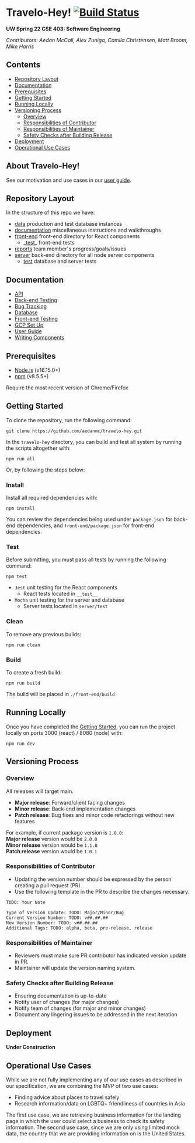 # Travelo-Hey! [![Build Status](https://storage.googleapis.com/automatize-ci-badges/builds/cloud-build-badge/branches/master.svg)](https://console.cloud.google.com/cloud-build/builds?project=cse403-sp22-travelo-hey)

**UW Spring 22 CSE 403: Software Engineering**

*Contributors: Aedan McCall, Alex Zuniga, Camila Christensen, Matt Broom, Mike Harris*

## Contents

- [Repository Layout](#Repository-Layout)
- [Documentation](#Documentation)
- [Prerequisites](#Prerequisites)
- [Getting Started](#Getting-Started)
- [Running Locally](#Running-Locally)
- [Versioning Process](#Versioning-Process)
    - [Overview](#Overview)
    - [Responsibilities of Contributor](#Responsibilities-of-Contributor)
    - [Responsibilities of Maintainer](#Responsibilities-of-Maintainer)
    - [Safety Checks after Building Release](#Safety-Checks-after-Building-Release)
- [Deployment](#Deployment)
- [Operational Use Cases](#Operational-Use-Cases)

## About Travelo-Hey!

See our motivation and use cases in our [user guide](https://github.com/aedanmc/travelo-hey/blob/main/documentation/instructions/USERDOC.md).

## Repository Layout

In the structure of this repo we have:

- [data](https://github.com/aedanmc/travelo-hey/tree/main/data) production and test database instances
- [documentation](https://github.com/aedanmc/travelo-hey/tree/main/documentation) miscellaneous instructions and walkthroughs
- [front-end](https://github.com/aedanmc/travelo-hey/tree/main/front-end)  front-end directory for React components
    - [\_test\_](https://github.com/aedanmc/travelo-hey/tree/main/front-end/__test__) front-end tests
- [reports](https://github.com/aedanmc/travelo-hey/tree/main/reports) team member's progress/goals/issues
- [server](https://github.com/aedanmc/travelo-hey/tree/main/server) back-end directory for all node server components
    - [test](https://github.com/aedanmc/travelo-hey/tree/main/server/test) database and server tests

## Documentation
- [API](https://github.com/aedanmc/travelo-hey/blob/main/documentation/instructions/APIDOC.md)
- [Back-end Testing](https://github.com/aedanmc/travelo-hey/blob/main/documentation/instructions/BETESTINGDOC.md)
- [Bug Tracking](https://github.com/aedanmc/travelo-hey/blob/main/documentation/instructions/BUGDOC.md)
- [Database](https://github.com/aedanmc/travelo-hey/blob/main/documentation/instructions/DBDOC.md)
- [Front-end Testing](https://github.com/aedanmc/travelo-hey/blob/main/documentation/instructions/FETESTINGDOC.md)
- [GCP Set Up](https://github.com/aedanmc/travelo-hey/blob/main/documentation/instructions/GCPDOC.md)
- [User Guide](https://github.com/aedanmc/travelo-hey/blob/main/documentation/instructions/USERDOC.md)
- [Writing Components](https://github.com/aedanmc/travelo-hey/blob/main/documentation/instructions/COMPONENTDOC.md)

## Prerequisites
- [Node.js](https://docs.npmjs.com/downloading-and-installing-node-js-and-npm) (v16.15.0+)
- [npm](https://docs.npmjs.com/downloading-and-installing-node-js-and-npm) (v8.5.5+)

Require the most recent version of Chrome/Firefox

## Getting Started

To clone the repository, run the following command:

```shell
git clone https://github.com/aedanmc/travelo-hey.git
```

In the `travelo-hey` directory, you can build and test all system by running the scripts altogether with:

```shell
npm run all
```

Or, by following the steps below:

### Install

Install all required dependencies with:

```shell
npm install
```

You can review the dependencies being used under `package.json` for back-end dependencies, and
`front-end/package.json` for front-end dependencies.

### Test

Before submitting, you must pass all tests by running the following command:

```shell
npm test
```
* `Jest` unit testing for the React components
  - React tests located in `__test__`
* `Mocha` unit testing for the server and database
  - Server tests located in `server/test`

### Clean

To remove any previous builds:

```shell
npm run clean
```

### Build
To create a fresh build:

```shell
npm run build
```
The build will be placed in `./front-end/build`

## Running Locally

Once you have completed the [Getting Started](#Getting-Started), you can run the project locally on ports 3000 (react) / 8080 (node) with:

```shell
npm run dev
```


## Versioning Process


### Overview
All releases will target main.

- **Major release**: Forward/client facing changes
- **Minor release**: Back-end implementation changes
- **Patch release**: Bug fixes and minor code refactorings without new features

For example, if current package version is `1.0.0`:<br>
**Major release** version would be `2.0.0` <br>
**Minor release** version would be `1.1.0` <br>
**Patch release** version would be `1.0.1`


### Responsibilities of Contributor
- Updating the version number should be expressed by the person creating a pull request (PR).
- Use the following template in the PR to describe the changes necessary.

```text
TODO: Your Note

Type of Version Update: TODO: Major/Minor/Bug
Current Version Number: TODO: v##.##.##
New Version Number: TODO: v##.##.##
Additional Tags: TODO: alpha, beta, pre-release, release
```


### Responsibilities of Maintainer
- Reviewers must make sure PR contributor has indicated version update in PR.
- Maintainer will update the version naming system.


### Safety Checks after Building Release
- Ensuring documentation is up-to-date
- Notify user of changes (for major changes)
- Notify team of changes (for major and minor changes)
- Document any lingering issues to be addressed in the next iteration


## Deployment
**Under Construction**


## Operational Use Cases

While we are not fully implementing any of our use cases as described in our specification,
we are combining the MVP of two use cases:

* Finding advice about places to travel safely
* Research information/data on LGBTQ+ friendliness of countries in Asia

The first use case, we are retrieving business information for the landing page in which the user
could select a business to check its safety information. The second use case, since we are only
using limited mock data, the country that we are providing information on is the United States.


